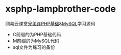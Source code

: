 # xsphp-lampbrother-code
网易云课堂[兄弟连PHP基础](http://study.163.com/course/courseMain.htm?courseId=246003)&amp;[MySQL](http://study.163.com/course/courseMain.htm?courseId=247003)学习源码

* C前缀的为PHP基础代码
* M前缀的为MySQL代码
* sql文件为练习的备份
